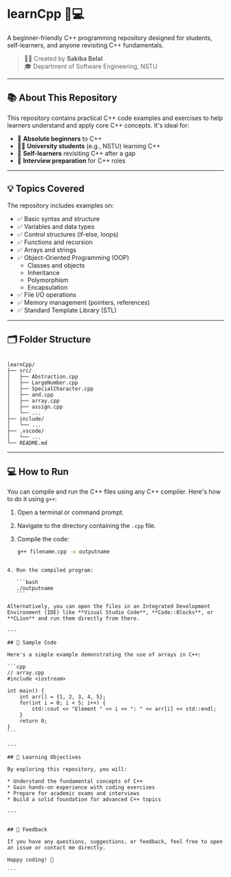 
# learnCpp 📘💻

A beginner-friendly C++ programming repository designed for students, self-learners, and anyone revisiting C++ fundamentals.

> 👩‍💻 Created by **Sakiba Belal**  
> 🎓 Department of Software Engineering, NSTU

---

## 📚 About This Repository

This repository contains practical C++ code examples and exercises to help learners understand and apply core C++ concepts. It's ideal for:

- 🧒 **Absolute beginners** to C++
- 👩‍🎓 **University students** (e.g., NSTU) learning C++
- 🧠 **Self-learners** revisiting C++ after a gap
- 💼 **Interview preparation** for C++ roles

---

## 💡 Topics Covered

The repository includes examples on:

- ✅ Basic syntax and structure
- ✅ Variables and data types
- ✅ Control structures (if-else, loops)
- ✅ Functions and recursion
- ✅ Arrays and strings
- ✅ Object-Oriented Programming (OOP)
  - Classes and objects
  - Inheritance
  - Polymorphism
  - Encapsulation
- ✅ File I/O operations
- ✅ Memory management (pointers, references)
- ✅ Standard Template Library (STL)

---

## 🗂️ Folder Structure

```

learnCpp/
├── src/
│   ├── Abstraction.cpp
│   ├── LargeNumber.cpp
│   ├── SpecialCharacter.cpp
│   ├── and.cpp
│   ├── array.cpp
│   ├── assign.cpp
│   └── ...
├── include/
│   └── ...
├── .vscode/
│   └── ...
└── README.md

````

---

## 💻 How to Run

You can compile and run the C++ files using any C++ compiler. Here's how to do it using `g++`:

1. Open a terminal or command prompt.
2. Navigate to the directory containing the `.cpp` file.
3. Compile the code:

   ```bash
   g++ filename.cpp -o outputname
````

4. Run the compiled program:

   ```bash
   ./outputname
   ```

Alternatively, you can open the files in an Integrated Development Environment (IDE) like **Visual Studio Code**, **Code::Blocks**, or **CLion** and run them directly from there.

---

## 🧠 Sample Code

Here's a simple example demonstrating the use of arrays in C++:

```cpp
// array.cpp
#include <iostream>

int main() {
    int arr[] = {1, 2, 3, 4, 5};
    for(int i = 0; i < 5; i++) {
        std::cout << "Element " << i << ": " << arr[i] << std::endl;
    }
    return 0;
}
```

---

## 🎯 Learning Objectives

By exploring this repository, you will:

* Understand the fundamental concepts of C++
* Gain hands-on experience with coding exercises
* Prepare for academic exams and interviews
* Build a solid foundation for advanced C++ topics

---


## 💬 Feedback

If you have any questions, suggestions, or feedback, feel free to open an issue or contact me directly.

Happy coding! 🚀

```
